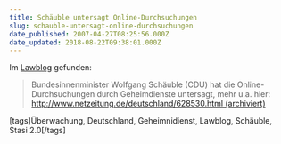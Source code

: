```yaml
---
title: Schäuble untersagt Online-Durchsuchungen
slug: schauble-untersagt-online-durchsuchungen
date_published: 2007-04-27T08:25:56.000Z
date_updated: 2018-08-22T09:38:01.000Z
---
```


Im [Lawblog](http://www.lawblog.de/index.php/archives/2007/04/27/schauble-untersagt-online-durchsuchungen/) gefunden:

> Bundesinnenminister Wolfgang Schäuble (CDU) hat die Online-Durchsuchungen durch Geheimdienste untersagt, mehr u.a. hier:
> [http://www.netzeitung.de/deutschland/628530.html (archiviert)](http://web.archive.org/web/20070430024718/http://www.netzeitung.de:80/deutschland/628530.html)

[tags]Überwachung, Deutschland, Geheimnidienst, Lawblog, Schäuble, Stasi 2.0[/tags]
